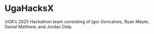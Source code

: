 # UgaHacksX
UGA's 2025 Hackathon team consisting of Igor Goncalves, Ryan Meyer, Daniel Matthew, and Jordan Delp.
